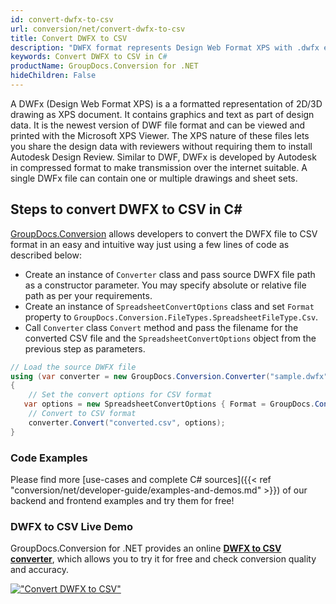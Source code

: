 ```yaml
---
id: convert-dwfx-to-csv
url: conversion/net/convert-dwfx-to-csv
title: Convert DWFX to CSV
description: "DWFX format represents Design Web Format XPS with .dwfx extension. Learn how to convert DWFX to CSV file programmatically in C# language using GroupDocs.Conversion for .NET library."
keywords: Convert DWFX to CSV in C#
productName: GroupDocs.Conversion for .NET
hideChildren: False
---
```


A DWFx (Design Web Format XPS) is a a formatted representation of 2D/3D drawing as XPS document. It contains graphics and text as part of design data. It is the newest version of DWF file format and can be viewed and printed with the Microsoft XPS Viewer. The XPS nature of these files lets you share the design data with reviewers without requiring them to install Autodesk Design Review. Similar to DWF, DWFx is developed by Autodesk in compressed format to make transmission over the internet suitable. A single DWFx file can contain one or multiple drawings and sheet sets.

## Steps to convert DWFX to CSV in C#

[GroupDocs.Conversion](https://products.groupdocs.com/conversion/net) allows developers to convert the DWFX file to CSV format in an easy and intuitive way just using a few lines of code as described below:

* Create an instance of `Converter` class and pass source DWFX file path as a constructor parameter. You may specify absolute or relative file path as per your requirements. 
* Create an instance of `SpreadsheetConvertOptions` class and set `Format` property to `GroupDocs.Conversion.FileTypes.SpreadsheetFileType.Csv`.
* Call `Converter` class `Convert` method and pass the filename for the converted CSV file and the `SpreadsheetConvertOptions` object from the previous step as parameters.

```csharp
// Load the source DWFX file
using (var converter = new GroupDocs.Conversion.Converter("sample.dwfx"))
{
    // Set the convert options for CSV format
   var options = new SpreadsheetConvertOptions { Format = GroupDocs.Conversion.FileTypes.SpreadsheetFileType.Csv };
    // Convert to CSV format
    converter.Convert("converted.csv", options);
}
```

### Code Examples

Please find more [use-cases and complete C# sources]({{< ref "conversion/net/developer-guide/examples-and-demos.md" >}}) of our backend and frontend examples and try them for free!

### DWFX to CSV Live Demo

GroupDocs.Conversion for .NET provides an online [**DWFX to CSV converter**](https://products.groupdocs.app/conversion/dwfx-to-csv), which allows you to try it for free and check conversion quality and accuracy.

[!["Convert DWFX to CSV"](conversion/net/images/convert-to-csv/convert-dwfx-to-csv.png)](https://products.groupdocs.app/conversion/dwfx-to-csv)